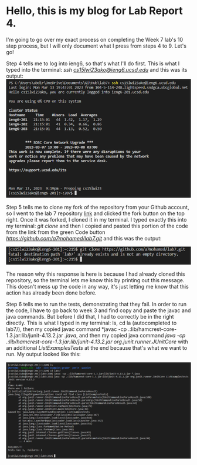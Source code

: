 # Hello, this is my blog for Lab Report 4.
I'm going to go over my exact process on completing the Week 7 lab's 10 step process, but I will only document what I press from steps 4 to 9. Let's go!

Step 4 tells me to log into ieng6, so that's what I'll do first. This is what I typed into the terminal: *ssh cs15lwi23ako@ieng6.ucsd.edu* and this was its output:
![Image](https://raw.githubusercontent.com/a7mohamed/cse15l-lab-reports/main/SSHLogin.png)


Step 5 tells me to clone my fork of the repository from your Github account, so I went to the lab 7 repository [link](https://github.com/ucsd-cse15l-w23/lab7) and clicked the fork button on the top right. Once it was forked, I cloned it in my terminal. I typed exactly this into my terminal: *git clone* and then I copied and pasted this portion of the code from the link from the green Code button *https://github.com/a7mohamed/lab7.git* and this was the output: 

![Image](https://raw.githubusercontent.com/a7mohamed/cse15l-lab-reports/main/GitClone.png)

The reason why this response is here is because I had already cloned this repository, so the terminal lets me know this by printing out this message. This doesn't mess up the code in any way, it's just letting me know that this action has already been done before.

Step 6 tells me to run the tests, demonstrating that they fail. In order to run the code, I have to go back to week 3 and find copy and paste the javac and java commands. But before I did that, I had to correctly be in the right directly. This is what I typed in my terminal: ls, cd la *<tab>* (autocompleted to lab7/), then my copied javac command *javac -cp .:lib/hamcrest-core-1.3.jar:lib/junit-4.13.2.jar *.java*, and then my copied java command *java -cp .:lib/hamcrest-core-1.3.jar:lib/junit-4.13.2.jar org.junit.runner.JUnitCore* with an additional *ListExamplesTests* at the end because that's what we want to run. My output looked like this:

![Image](https://raw.githubusercontent.com/a7mohamed/cse15l-lab-reports/main/Javac%26Java.png)
